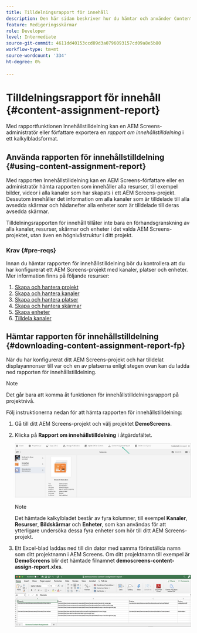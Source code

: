 ```yaml
---
title: Tilldelningsrapport för innehåll
description: Den här sidan beskriver hur du hämtar och använder Content Assignment Report.
feature: Redigeringsskärmar
role: Developer
level: Intermediate
source-git-commit: 4611dd40153ccd09d3a0796093157cd09a8e5b80
workflow-type: tm+mt
source-wordcount: '334'
ht-degree: 0%

---
```



# Tilldelningsrapport för innehåll {#content-assignment-report}

Med rapportfunktionen Innehållstilldelning kan en AEM Screens-administratör eller författare exportera en *rapport om innehållstilldelning* i ett kalkylbladsformat.

## Använda rapporten för innehållstilldelning {#using-content-assignment-report}

Med rapporten Innehållstilldelning kan en AEM Screens-författare eller en administratör hämta rapporten som innehåller alla resurser, till exempel bilder, videor i alla kanaler som har skapats i ett AEM Screens-projekt. Dessutom innehåller det information om alla kanaler som är tilldelade till alla avsedda skärmar och hädanefter alla enheter som är tilldelade till deras avsedda skärmar.

Tilldelningsrapporten för innehåll tillåter inte bara en förhandsgranskning av alla kanaler, resurser, skärmar och enheter i det valda AEM Screens-projektet, utan även en högnivåstruktur i ditt projekt.


### Krav {#pre-reqs}

Innan du hämtar rapporten för innehållstilldelning bör du kontrollera att du har konfigurerat ett AEM Screens-projekt med kanaler, platser och enheter.
Mer information finns på följande resurser:

1. [Skapa och hantera projekt](/help/user-guide/creating-a-screens-project.md)
1. [Skapa och hantera kanaler](/help/user-guide/managing-channels.md)
1. [Skapa och hantera platser](/help/user-guide/managing-locations.md)
1. [Skapa och hantera skärmar](/help/user-guide/managing-displays.md)
1. [Skapa enheter](/help/user-guide/managing-devices.md)
1. [Tilldela kanaler](/help/user-guide/channel-assignment-latest-fp.md)


## Hämtar rapporten för innehållstilldelning {#downloading-content-assignment-report-fp}

När du har konfigurerat ditt AEM Screens-projekt och har tilldelat displayannonser till var och en av platserna enligt stegen ovan kan du ladda ned rapporten för innehållstilldelning.

>[!NOTE]
>Det går bara att komma åt funktionen för innehållstilldelningsrapport på projektnivå.

Följ instruktionerna nedan för att hämta rapporten för innehållstilldelning:

1. Gå till ditt AEM Screens-projekt och välj projektet **DemoScreens**.

1. Klicka på **Rapport om innehållstilldelning** i åtgärdsfältet.

   ![bild](/help/user-guide/assets/content-assignment-report/can-download.png)

   >[!NOTE]
   >Det hämtade kalkylbladet består av fyra kolumner, till exempel **Kanaler**, **Resurser**, **Bildskärmar** och **Enheter**, som kan användas för att ytterligare undersöka dessa fyra enheter som hör till ditt AEM Screens-projekt.

1. Ett Excel-blad laddas ned till din dator med samma förinställda namn som ditt projektnamn i AEM Screens. Om ditt projektnamn till exempel är **DemoScreens** blir det hämtade filnamnet **demoscreens-content-assign-report.xlxs**.

   ![bild](/help/user-guide/assets/content-assignment-report/car-download1.png)

